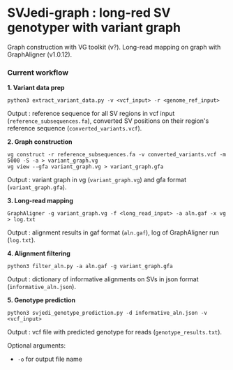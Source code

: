 # SVJedi-graph : long-red SV genotyper with variant graph

Graph construction with VG toolkit (v?).
Long-read mapping on graph with GraphAligner (v1.0.12).

### Current workflow

**1. Variant data prep**

```
python3 extract_variant_data.py -v <vcf_input> -r <genome_ref_input> 
```

Output : reference sequence for all SV regions in vcf input (`reference_subsequences.fa`), converted SV positions on their region's reference sequence (`converted_variants.vcf`).


**2. Graph construction**

```
vg construct -r reference_subsequences.fa -v converted_variants.vcf -m 5000 -S -a > variant_graph.vg
vg view --gfa variant_graph.vg > variant_graph.gfa
```

Output : variant graph in vg (`variant_graph.vg`) and gfa format (`variant_graph.gfa`).

**3. Long-read mapping**

```
GraphAligner -g variant_graph.vg -f <long_read_input> -a aln.gaf -x vg > log.txt
```

Output : alignment results in gaf format (`aln.gaf`), log of GraphAligner run (`log.txt`).

**4. Alignment filtering**

```
python3 filter_aln.py -a aln.gaf -g variant_graph.gfa
```

Output : dictionary of informative alignments on SVs in json format (`informative_aln.json`).

**5. Genotype prediction**

```
python3 svjedi_genotype_prediction.py -d informative_aln.json -v <vcf_input>
```

Output : vcf file with predicted genotype for reads (`genotype_results.txt`).

Optional arguments: 

* `-o` for output file name

